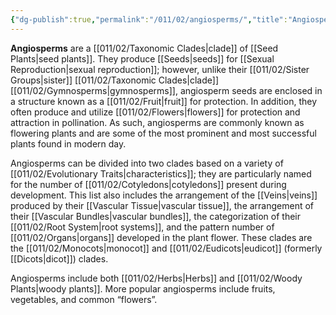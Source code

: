 ```yaml
---
{"dg-publish":true,"permalink":"/011/02/angiosperms/","title":"Angiosperms","tags":["BIOL412"],"noteIcon":"1","created":"2024-10-19T20:27:19.010-07:00","updated":"2024-10-03T22:32:17.873-07:00"}
---
```


**Angiosperms** are a [[011/02/Taxonomic Clades\|clade]] of [[Seed Plants\|seed plants]]. They produce [[Seeds\|seeds]] for [[Sexual Reproduction\|sexual reproduction]]; however, unlike their [[011/02/Sister Groups\|sister]] [[011/02/Taxonomic Clades\|clade]] [[011/02/Gymnosperms\|gymnosperms]], angiosperm seeds are enclosed in a structure known as a [[011/02/Fruit\|fruit]] for protection. In addition, they often produce and utilize [[011/02/Flowers\|flowers]] for protection and attraction in pollination. As such, angiosperms are commonly known as flowering plants and are some of the most prominent and most successful plants found in modern day.

Angiosperms can be divided into two clades based on a variety of [[011/02/Evolutionary Traits\|characteristics]]; they are particularly named for the number of [[011/02/Cotyledons\|cotyledons]] present during development. This list also includes the arrangement of the [[Veins\|veins]] produced by their [[Vascular Tissue\|vascular tissue]], the arrangement of their [[Vascular Bundles\|vascular bundles]], the categorization of their [[011/02/Root System\|root systems]], and the pattern number of [[011/02/Organs\|organs]] developed in the plant flower. These clades are the [[011/02/Monocots\|monocot]] and [[011/02/Eudicots\|eudicot]] (formerly [[Dicots\|dicot]]) clades.

Angiosperms include both [[011/02/Herbs\|Herbs]] and [[011/02/Woody Plants\|woody plants]]. More popular angiosperms include fruits, vegetables, and common “flowers”.